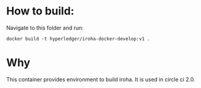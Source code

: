 # How to build:

Navigate to this folder and run:
```
docker build -t hyperledger/iroha-docker-develop:v1 .
```

# Why

This container provides environment to build iroha. It is used in circle ci 2.0.

